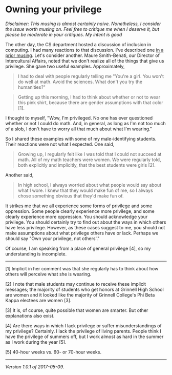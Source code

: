 Owning your privilege
=====================

*Disclaimer: This musing is almost certainly naive.  Nonetheless, I consider
the issue worth musing on.  Feel free to critique me when I deserve it, but 
please be moderate in your critiques.  My intent is good*

The other day, the CS department hosted a discussion of inclusion in
computing.  I had many reactions to that discussion.  I've described
one [in a prior musing](intent-vs-impact).  Let's consider another.
Maure Smith-Benati, our Director of Intercultural Affairs, noted that
we don't realize all of the things that give us privilege.  She gave
two useful examples.  Approximately,

> I had to deal with people regularly telling me "You're a girl.
You won't do well at math.  Avoid the sciences.  What don't you try 
the humanities?"

> Getting up this morning, I had to think about whether or not to wear
this pink shirt, because there are gender assumptions with that color [1].

I thought to myself, "Wow, I'm privileged.  No one has ever questioned
whether or not I could do math.  And, in general, as long as I'm not too
much of a slob, I don't have to worry all that much about what I'm wearing."

So I shared these examples with some of my male-identifying students.
Their reactions were not what I expected.  One said,

> Growing up, I regularly felt like I was told that I could not succeed
at math.  All of my math teachers were women.  We were regularly told,
both explicitly and implicitly, that the best students were girls [2].

Another said,

> In high school, I always worried about what people would say about what
I wore.  I knew that they would make fun of me, so I always chose something
obvious that they'd make fun of.

It strikes me that we all experience some forms of privilege and
some oppression.  Some people clearly experience more privilege,
and some clearly experience more oppression.  You should acknowledge
your privilege.  You should certainly try to find out about the ways in
which others have less privilege.  However, as these cases suggest to me,
you should not make assumptions about what privilege others have or lack.
Perhaps we should say "Own your privilege, not others'."

Of course, I am speaking from a place of general privilege [4], so my
understanding is incomplete.

---

[1] Implicit in her comment was that she regularly has to think about how
others will perceive what she is wearing.

[2] I note that male students may continue to receive these implicit
messages; the majority of students who get honors at Grinnell High School
are women and it looked like the majority of Grinnell College's Phi
Beta Kappa electees are women [3].

[3] It is, of course, quite possible that women are smarter.  But other
explanations also exist.

[4] Are there ways in which I lack privilege or suffer misunderstandings
of my privilege?  Certainly.  I lack the privilege of living parents.
People think I have the privilege of summers off, but I work almost as
hard in the summer as I work during the year [5].

[5] 40-hour weeks vs. 60- or 70-hour weeks.

---

*Version 1.0.1 of 2017-05-09.*
